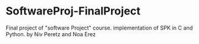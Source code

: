 # SoftwareProj-FinalProject
Final project of "software Project" course. implementation of SPK in C and Python. by Niv Peretz and Noa Erez
